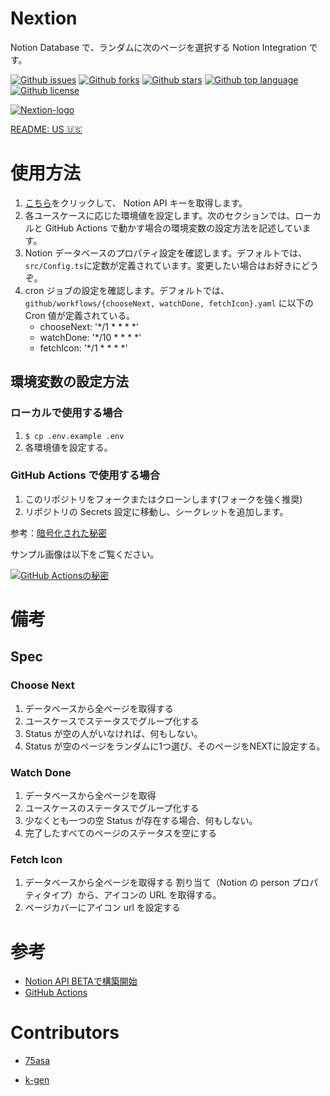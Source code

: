 # Nextion

Notion Database で、ランダムに次のページを選択する Notion Integration です。

[![Github issues](https://img.shields.io/github/issues/tam-bourine/Nextion)](https://github.com/tam-bourine/Nextion/issues)
[![Github forks](https://img.shields.io/github/forks/tam-bourine/Nextion)](https://github.com/tam-bourine/Nextion/network/members)
[![Github stars](https://img.shields.io/github/stars/tam-bourine/Nextion)](https://github.com/tam-bourine/Nextion/stargazers)
[![Github top language](https://img.shields.io/github/languages/top/tam-bourine/Nextion)](https://github.com/tam-bourine/Nextion/)
[![Github license](https://img.shields.io/github/license/tam-bourine/Nextion)](https://github.com/tam-bourine/Nextion/)

[![Nextion-logo](https://github.com/tam-bourine/Nextion/blob/main/docs/images/Nextion-log.png)](https://github.com/tam-bourine/Nextion/blob/main/docs/images/Nextion-log.png)

[README: US 🇺🇸 ](https://github.com/tam-bourine/Nextion#readme)

# 使用方法

1. [こちら](https://developers.notion.com/)をクリックして、 Notion API キーを取得します。
1. 各ユースケースに応じた環境値を設定します。次のセクションでは、ローカルと GitHub Actions で動かす場合の環境変数の設定方法を記述しています。
1. Notion データベースのプロパティ設定を確認します。デフォルトでは、`src/Config.ts`に定数が定義されています。変更したい場合はお好きにどうぞ。
1. cron ジョブの設定を確認します。デフォルトでは、`github/workflows/{chooseNext, watchDone, fetchIcon}.yaml` に以下の Cron 値が定義されている。
    - chooseNext: '*/1 * * * *'
    - watchDone: '*/10 * * * *'
    - fetchIcon: '*/1 * * * *'

## 環境変数の設定方法

### ローカルで使用する場合

1. `$ cp .env.example .env`
1. 各環境値を設定する。
### GitHub Actions で使用する場合

1. このリポジトリをフォークまたはクローンします(フォークを強く推奨)
1. リポジトリの Secrets 設定に移動し、シークレットを追加します。

参考：[暗号化された秘密](https://docs.github.com/en/actions/security-guides/encrypted-secrets)

サンプル画像は以下をご覧ください。

[![GitHub Actionsの秘密](https://github.com/tam-bourine/Nextion/blob/main/docs/images/github-setttings-Secrets.png)](https://github.com/tam-bourine/Nextion/blob/main/docs/images/github-setttings-Secrets.png)

# 備考

## Spec

### Choose Next

1. データベースから全ページを取得する
1. ユースケースでステータスでグループ化する
1. Status が空の人がいなければ、何もしない。
1. Status が空のページをランダムに1つ選び、そのページをNEXTに設定する。

### Watch Done

1. データベースから全ページを取得
1. ユースケースのステータスでグループ化する
1. 少なくとも一つの空 Status が存在する場合、何もしない。
1. 完了したすべてのページのステータスを空にする

### Fetch Icon

1. データベースから全ページを取得する
割り当て（Notion の person プロパティタイプ）から、アイコンの URL を取得する。
1. ページカバーにアイコン url を設定する


# 参考

- [Notion API BETAで構築開始](https://developers.notion.com/)
- [GitHub Actions](https://github.co.jp/features/actions)

# Contributors

- [75asa](https://github.com/75asa)

- [k-gen](https://github.com/k-gen)

